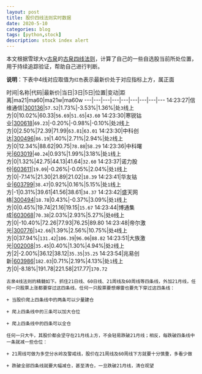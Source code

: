 ```yaml
---
layout: post
title: 股价四线法则实时数据
date: 2020-5-10
categories: blog
tags: [python,stock]
description: stock index alert
---
```



本文根据雪球大v[古泉](https://xueqiu.com/u/7148646888)的[古泉四线法则](https://xueqiu.com/7148646888/130498192)，计算了自己的一些自选股当前所处位置，用于持续追踪验证，帮助自己进行判断。

**说明**：下表中4线对应取值为`红色`表示最新价处于对应指标上方，属正面

时间|名称|代码|最新价|当日|3日|5日|位置|变动|距离|ma21|ma60|ma21w|ma60w
---|---|---|---|---|---|---|---|---
14:23:27|信维通信|[300136](https://xueqiu.com/S/SZ300136)|`57.52`|1.73%|-3.53%|1.36%|处`3`线上方|0|10.02%|60.33|`56.69`|`51.65`|`43.60`
14:23:30|寒锐钴业|[300618](https://xueqiu.com/S/SZ300618)|`69.23`|-0.20%|-0.98%|-0.10%|处`2`线上方|0|2.50%|72.39|71.99|`63.81`|`63.01`
14:23:30|中科创达|[300496](https://xueqiu.com/S/SZ300496)|`86.19`|1.40%|2.71%|2.94%|处`2`线上方|0|12.34%|88.62|90.75|`78.88`|`58.29`
14:23:36|中科曙光|[603019](https://xueqiu.com/S/SH603019)|`40.24`|0.93%|1.99%|3.18%|处`1`线上方|0|1.32%|42.75|44.13|41.64|`32.60`
14:23:37|诺力股份|[603611](https://xueqiu.com/S/SH603611)|`19.09`|-0.26%|-0.05%|2.04%|处`1`线上方|0|-7.14%|21.30|21.89|21.02|`18.39`
14:23:41|华友钴业|[603799](https://xueqiu.com/S/SH603799)|`38.47`|0.92%|0.16%|5.15%|处`1`线上方|-1|0.31%|39.61|41.56|38.61|`34.37`
14:23:42|盛天网络|[300494](https://xueqiu.com/S/SZ300494)|`18.78`|0.43%|-0.37%|3.09%|处`1`线上方|0|0.45%|19.74|21.16|19.15|`15.67`
14:23:44|博通集成|[603068](https://xueqiu.com/S/SH603068)|`70.38`|2.03%|2.93%|5.27%|处`0`线上方|0|-10.40%|72.26|77.93|76.25|89.80
14:23:48|帝尔激光|[300776](https://xueqiu.com/S/SZ300776)|`142.66`|1.39%|2.56%|10.75%|处`4`线上方|0|37.94%|`131.42`|`106.39`|`96.06`|`88.82`
14:23:51|大族激光|[002008](https://xueqiu.com/S/SZ002008)|`35.45`|0.40%|1.30%|4.94%|处`2`线上方|2|-2.00%|36.12|38.12|`35.35`|`35.25`
14:23:54|兆易创新|[603986](https://xueqiu.com/S/SH603986)|`182.03`|0.71%|2.19%|4.13%|处`1`线上方|0|-8.18%|191.78|221.58|217.77|`170.72`

```
古泉4线法则的精髓如下。抓住21日线、60日线、21周线及60周线等四条线，外加21月线，任何一只股票上涨都要穿过这四条线，任何一只股票要想爆雷也要先下穿过这四条线：

+ 当股价爬上四条线中的两条可以少量建仓

+ 爬上四条线中的三条可以加大仓位

+ 爬上四条线中的四条可以全仓

任何一只大牛，其股价都会坚守在21月线上方，不会轻易跌破21月线；相反，每跌破四条线中一条就减一些仓位：

+ 21周线可做为多空分水岭及警戒线，股价在21周线及60周线下方就要十分慎重，多看少做

+ 跌破全部四条线就要大幅减仓，甚至清仓，一旦跌破21月线，清仓观望
```